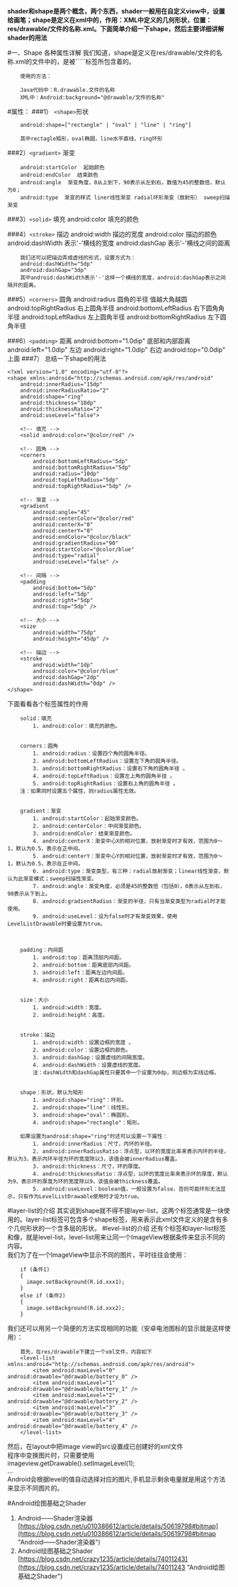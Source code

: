 **shader和shape是两个概念，两个东西，shader一般用在自定义view中，设置给画笔；shape是定义在xml中的，作用：XML中定义的几何形状，位置：res/drawable/文件的名称.xml。下面简单介绍一下shape，然后主要详细讲解shader的用法**

#一、Shape 各种属性详解
我们知道，shape是定义在res/drawable/文件的名称.xml的文件中的，是被``<shape></shape>```标签所包含着的。

		使用的方法：

		Java代码中：R.drawable.文件的名称
		XML中：Android:background="@drawable/文件的名称"

#属性：
###1）	```<shape>```形状

		android:shape=["rectangle" | "oval" | "line" | "ring"]

		其中rectagle矩形，oval椭圆，line水平直线，ring环形

###2）```<gradient>```  渐变

		android:startColor  起始颜色
		android:endColor  结束颜色             
		android:angle  渐变角度，0从上到下，90表示从左到右，数值为45的整数倍，默认为0；
		android:type  渐变的样式 liner线性渐变 radial环形渐变（放射形） sweep扫描渐变

###3）```<solid>```  填充
		android:color  填充的颜色

###4）```<stroke>``` 描边
		android:width 描边的宽度
		android:color 描边的颜色
		android:dashWidth 表示'-'横线的宽度
		android:dashGap 表示'-'横线之间的距离
		 
		我们还可以把描边弄成虚线的形式，设置方式为： 
		android:dashWidth="5dp"  
		android:dashGap="3dp"
		其中android:dashWidth表示'-'这样一个横线的宽度，android:dashGap表示之间隔开的距离。

###5）```<corners>``` 圆角
		android:radius  圆角的半径 值越大角越圆
		android:topRightRadius  右上圆角半径
		android:bottomLeftRadius 右下圆角角半径
		android:topLeftRadius 左上圆角半径
		android:bottomRightRadius 左下圆角半径

###6）```<padding>``` 距离
		android:bottom="1.0dip" 底部和内部距离
		android:left="1.0dip" 左边
		android:right="1.0dip" 右边
		android:top="0.0dip" 上面
###7） 总结一下shape的用法

	<?xml version="1.0" encoding="utf-8"?>
	<shape xmlns:android="http://schemas.android.com/apk/res/android"
	    android:innerRadius="15dp"
	    android:innerRadiusRatio="2"
	    android:shape="ring"
	    android:thickness="10dp"
	    android:thicknessRatio="2"
	    android:useLevel="false">
	
	    <!-- 填充 -->
	    <solid android:color="@color/red" />
	
	    <!-- 圆角 -->
	    <corners
	        android:bottomLeftRadius="5dp"
	        android:bottomRightRadius="5dp"
	        android:radius="10dp"
	        android:topLeftRadius="5dp"
	        android:topRightRadius="5dp" />
	
	    <!-- 渐变 -->
	    <gradient
	        android:angle="45"
	        android:centerColor="@color/red"
	        android:centerX="0"
	        android:centerY="0"
	        android:endColor="@color/black"
	        android:gradientRadius="90"
	        android:startColor="@color/blue"
	        android:type="radial"
	        android:useLevel="false" />
	
	    <!-- 间隔 -->
	    <padding
	        android:bottom="5dp"
	        android:left="5dp"
	        android:right="5dp"
	        android:top="5dp" />
	
	    <!-- 大小 -->
	    <size
	        android:width="75dp"
	        android:height="45dp" />
	
	    <!-- 描边 -->
	    <stroke
	        android:width="1dp"
	        android:color="@color/blue"
	        android:dashGap="2dp"
	        android:dashWidth="0dp" />
	</shape>

下面看看各个标签属性的作用

		
		solid：填充 
			1. android:color：填充的颜色。
	
		
		corners：圆角 
			1. android:radius：设置四个角的圆角半径。 
			2. android:bottomLeftRadius：设置左下角的圆角半径。 
			3. android:bottomRightRadius：设置右下角的圆角半径 。 
			4. android:topLeftRadius：设置左上角的圆角半径 。 
			5. android:topRightRadius：设置右上角的圆角半径 。 
		注：如果同时设置五个属性，则radius属性无效。

		
		gradient：渐变 
			1. android:startColor：起始渐变颜色。 
			2. android:centerColor：中间渐变颜色。 
			3. android:endColor：结束渐变颜色。 
			4. android:centerX：渐变中心X的相对位置，放射渐变时才有效，范围为0～1，默认为0.5，表示在正中间。 
			5. android:centerY：渐变中心Y的相对位置，放射渐变时才有效，范围为0～1，默认为0.5，表示在正中间。 
			6. android:type：渐变类型，有三种：radial放射渐变；linear线性渐变，默认为此渐变模式；sweep扫描性渐变。 
			7. android:angle：渐变角度，必须是45的整数倍（包括0），0表示从左到右，90表示从下到上。 
			8. android:gradientRadius：渐变的半径，只有当渐变类型为radial时才能使用。 
			9. android:useLevel：设为false时才有渐变效果，使用LevelListDrawable时要设置为true。
			

			
		padding：内间距 
			1. android:top：距离顶部内间距。 
			2. android:bottom：距离底部内间距。 
			3. android:left：距离左边内间距。 
			4. android:right：距离右边内间距。
			

		size：大小 
			1. android:width：宽度。 
			2. android:height：高度。
		

		stroke：描边 
			1. android:width：设置边框的宽度 。 
			2. android:color：设置边框的颜色。 
			3. android:dashGap：设置虚线的间隔宽度。 
			4. android:dashWidth：设置虚线的宽度。 
			注：dashWidth和dashGap属性只要其中一个设置为0dp，则边框为实线边框。
		

		shape：形状，默认为矩形 
			1. android:shape="ring"：环形。 
			2. android:shape="line"：线性形。 
			3. android:shape="oval"：椭圆形。 
			4. android:shape="rectangle"：矩形。 
			
		如果设置为android:shape="ring"时还可以设置一下属性： 
			1. android:innerRadius：尺寸，内环的半径。 
			2. android:innerRadiusRatio：浮点型，以环的宽度比率来表示内环的半径，默认为3，表示内环半径为环的宽度除以3，该值会被innerRadius覆盖。 
			3. android:thickness：尺寸，环的厚度。 
			4. android:thicknessRatio：浮点型，以环的宽度比率来表示环的厚度，默认为9，表示环的厚度为环的宽度除以9，该值会被thickness覆盖。 
			5. android:useLevel：boolean值，一般设置为false，否则可能环形无法显示，只有作为LevelListDrawable使用时才设为true。

#layer-list的介绍
其实说到shape就不得不提layer-list，这两个标签通常是一块使用的。layer-list标签可包含多个shape标签，用来表示此xml文件定义的是含有多个几何形状的一个含多层的形状。
#level-list的介绍
还有个标签和layer-list标签和像，就是level-list，level-list用来让同一个ImageView根据条件来显示不同的内容。<br>
我们为了在一个ImageView中显示不同的图片，平时往往会使用：

		if (条件1)
		{ 
		  image.setBackground(R.id.xxx1); 
		}
		else if (条件2)
		{ 
		  image.setBackground(R.id.xxx2); 
		}  
我们还可以用另一个简便的方法实现相同的功能（安卓电池图标的显示就是这样使用）：
	
		首先，在res/drawable下建立一个xml文件，内容如下 	
		<level-list xmlns:android="http://schemas.android.com/apk/res/android">
		    <item android:maxLevel="0" android:drawable="@drawable/battery_0" />
		    <item android:maxLevel="1" android:drawable="@drawable/battery_1" />
		    <item android:maxLevel="2" android:drawable="@drawable/battery_2" />
		    <item android:maxLevel="3" android:drawable="@drawable/battery_3" />
		    <item android:maxLevel="4" android:drawable="@drawable/battery_4" />
		</level-list>


然后，在layout中把image view的src设置成已创建好的xml文件 <br>
程序中变换图片时，只需要使用<br>
imageview.getDrawable().setImageLevel(1);<br>
... <br>
Android会根据level的值自动选择对应的图片,手机显示剩余电量就是用这个方法来显示不同图片的。



#Android绘图基础之Shader

1. Android——Shader渲染器<br>[https://blog.csdn.net/u010386612/article/details/50619798#bitmap](https://blog.csdn.net/u010386612/article/details/50619798#bitmap "Android——Shader渲染器")
2. Android绘图基础之Shader<br>[https://blog.csdn.net/crazy1235/article/details/74011243](https://blog.csdn.net/crazy1235/article/details/74011243 "Android绘图基础之Shader")